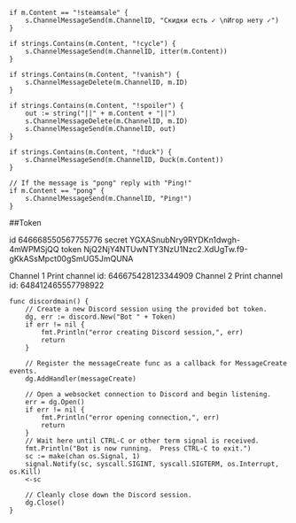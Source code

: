 
	if m.Content == "!steamsale" {
		s.ChannelMessageSend(m.ChannelID, "Скидки есть ✓ \nИгор нету ✓")
	}

	if strings.Contains(m.Content, "!cycle") {
		s.ChannelMessageSend(m.ChannelID, itter(m.Content))
	}

	if strings.Contains(m.Content, "!vanish") {
		s.ChannelMessageDelete(m.ChannelID, m.ID)
	}

	if strings.Contains(m.Content, "!spoiler") {
		out := string("||" + m.Content + "||")
		s.ChannelMessageDelete(m.ChannelID, m.ID)
		s.ChannelMessageSend(m.ChannelID, out)
	}

	if strings.Contains(m.Content, "!duck") {
		s.ChannelMessageSend(m.ChannelID, Duck(m.Content))
	}

	// If the message is "pong" reply with "Ping!"
	if m.Content == "pong" {
		s.ChannelMessageSend(m.ChannelID, "Ping!")
	}


##Token

id 646668550567755776
secret YGXASnubNry9RYDKn1dwgh-4mWPMSjQQ
token NjQ2NjY4NTUwNTY3NzU1Nzc2.XdUgTw.f9-gKkASsMpct00gSmUG5JmQUNA

Channel 1
Print channel id:  646675428123344909
Channel 2
Print channel id:  648412465557798922



	func discordmain() {
		// Create a new Discord session using the provided bot token.
		dg, err := discord.New("Bot " + Token)
		if err != nil {
			fmt.Println("error creating Discord session,", err)
			return
		}

		// Register the messageCreate func as a callback for MessageCreate events.
		dg.AddHandler(messageCreate)

		// Open a websocket connection to Discord and begin listening.
		err = dg.Open()
		if err != nil {
			fmt.Println("error opening connection,", err)
			return
		}
		// Wait here until CTRL-C or other term signal is received.
		fmt.Println("Bot is now running.  Press CTRL-C to exit.")
		sc := make(chan os.Signal, 1)
		signal.Notify(sc, syscall.SIGINT, syscall.SIGTERM, os.Interrupt, os.Kill)
		<-sc

		// Cleanly close down the Discord session.
		dg.Close()
	}